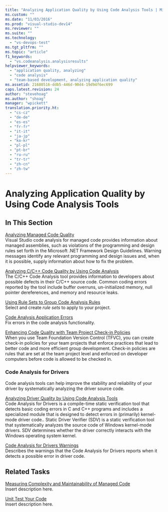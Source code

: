 ```yaml
---
title: "Analyzing Application Quality by Using Code Analysis Tools | Microsoft Docs"
ms.custom: ""
ms.date: "11/03/2016"
ms.prod: "visual-studio-dev14"
ms.reviewer: ""
ms.suite: ""
ms.technology: 
  - "vs-devops-test"
ms.tgt_pltfrm: ""
ms.topic: "article"
f1_keywords: 
  - "vs.codeanalysis.analysisresults"
helpviewer_keywords: 
  - "application quality, analyzing"
  - "code analysis"
  - "team-based development, analyzing application quality"
ms.assetid: 21680516-ddb5-446d-90d4-19d94f6ec699
caps.latest.revision: 24
author: "stevehoag"
ms.author: "shoag"
manager: "wpickett"
translation.priority.ht: 
  - "cs-cz"
  - "de-de"
  - "es-es"
  - "fr-fr"
  - "it-it"
  - "ja-jp"
  - "ko-kr"
  - "pl-pl"
  - "pt-br"
  - "ru-ru"
  - "tr-tr"
  - "zh-cn"
  - "zh-tw"
---
```

# Analyzing Application Quality by Using Code Analysis Tools
## In This Section  
 [Analyzing Managed Code Quality](../code-quality/analyzing-managed-code-quality-by-using-code-analysis.md)  
 Visual Studio code analysis for managed code provides information about managed assemblies, such as violations of the programming and design rules set forth in the Microsoft .NET Framework Design Guidelines. Warning messages identify any relevant programming and design issues and, when it is possible, supply information about how to fix the problem.  
  
 [Analyzing C/C++ Code Quality by Using Code Analysis](../code-quality/analyzing-c-cpp-code-quality-by-using-code-analysis.md)  
 The C/C++ Code Analysis tool provides information to developers about possible defects in their C/C++ source code. Common coding errors reported by the tool include buffer overruns, un-initialized memory, null pointer dereferences, and memory and resource leaks.  
  
 [Using Rule Sets to Group Code Analysis Rules](../code-quality/using-rule-sets-to-group-code-analysis-rules.md)  
 Select and create *rule sets* to apply to your project.  
  
 [Code Analysis Application Errors](../code-quality/code-analysis-application-errors.md)  
 Fix errors in the code analysis functionality.  
  
 [Enhancing Code Quality with Team Project Check-in Policies](../code-quality/enhancing-code-quality-with-team-project-check-in-policies.md)  
 When you use Team Foundation Version Control (TFVC), you can create check-in policies for your team projects that enforce practices that lead to better code and more efficient group development. Check-in policies are rules that are set at the team project level and enforced on developer computers before code is allowed to be checked in.  
  
### Code Analysis for Drivers  
 Code analysis tools can help improve the stability and reliability of your driver by systematically analyzing the driver source code.  
  
 [Analyzing Driver Quality by Using Code Analysis Tools](http://go.microsoft.com/fwlink/?LinkId=227618)  
 Code Analysis for Drivers is a compile-time static verification tool that detects basic coding errors in C and C++ programs and includes a specialized module that is designed to detect errors in (primarily) kernel-mode driver code.. Static Driver Verifier (SDV) is a static verification tool that systematically analyzes the source code of Windows kernel-mode drivers. SDV determines whether the driver correctly interacts with the Windows operating system kernel.  
  
 [Code Analysis for Drivers Warnings](http://go.microsoft.com/fwlink/?LinkId=225920)  
 Describes the warnings that the Code Analysis for Drivers reports when it detects a possible error in driver code.  
  
## Related Tasks  
 [Measuring Complexity and Maintainability of Managed Code](../code-quality/measuring-complexity-and-maintainability-of-managed-code.md)  
 Insert description here.  
  
 [Unit Test Your Code](../test/unit-test-your-code.md)  
 Insert description here.